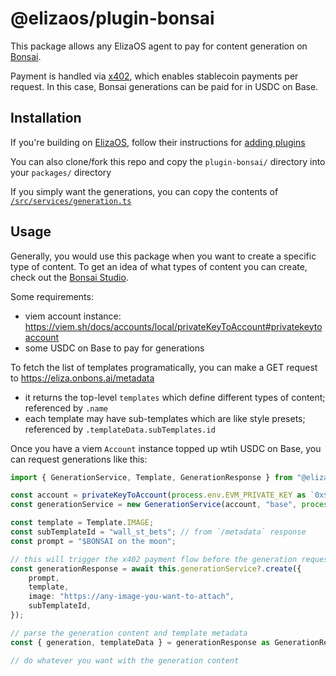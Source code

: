 # @elizaos/plugin-bonsai

This package allows any ElizaOS agent to pay for content generation on [Bonsai](https://onbons.ai).

Payment is handled via [x402](https://x402.org/), which enables stablecoin payments per request. In this case, Bonsai generations can be paid for in USDC on Base.

## Installation
If you're building on [ElizaOS](https://x.com/elizaOS), follow their instructions for [adding plugins](https://eliza.how/packages/clients/eliza-home#3-install-the-plugin)

You can also clone/fork this repo and copy the `plugin-bonsai/` directory into your `packages/` directory

If you simply want the generations, you can copy the contents of [`/src/services/generation.ts`](https://github.com/onbonsai/elizaos-plugin-bonsai/blob/master/src/services/generation.ts)

## Usage
Generally, you would use this package when you want to create a specific type of content. To get an idea of what types of content you can create, check out the [Bonsai Studio](https://app.onbons.ai/studio/create).

Some requirements:
- viem account instance: https://viem.sh/docs/accounts/local/privateKeyToAccount#privatekeytoaccount
- some USDC on Base to pay for generations

To fetch the list of templates programatically, you can make a GET request to https://eliza.onbons.ai/metadata
- it returns the top-level `templates` which define different types of content; referenced by `.name`
- each template may have sub-templates which are like style presets; referenced by `.templateData.subTemplates.id`

Once you have a viem `Account` instance topped up wtih USDC on Base, you can request generations like this:
```ts
import { GenerationService, Template, GenerationResponse } from "@elizaos/plugin-bonsai";

const account = privateKeyToAccount(process.env.EVM_PRIVATE_KEY as `0x${string}`);
const generationService = new GenerationService(account, "base", process.env.BASE_RPC_URL as string);

const template = Template.IMAGE;
const subTemplateId = "wall_st_bets"; // from `/metadata` response
const prompt = "$BONSAI on the moon";

// this will trigger the x402 payment flow before the generation request is processed
const generationResponse = await this.generationService?.create({
    prompt,
    template,
    image: "https://any-image-you-want-to-attach",
    subTemplateId,
});

// parse the generation content and template metadata
const { generation, templateData } = generationResponse as GenerationResponse;

// do whatever you want with the generation content
```
